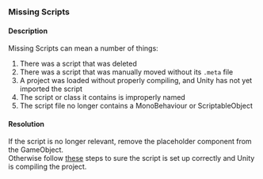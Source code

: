 ### Missing Scripts
#### Description
Missing Scripts can mean a number of things:  
1. There was a script that was deleted
2. There was a script that was manually moved without its `.meta` file
3. A project was loaded without properly compiling, and Unity has not yet imported the script
4. The script or class it contains is improperly named
5. The script file no longer contains a MonoBehaviour or ScriptableObject

#### Resolution

If the script is no longer relevant, remove the placeholder component from the GameObject.  
Otherwise follow [these](../Scripts/1%20Script%20Loading.md) steps to sure the script is set up correctly and Unity is compiling the project.